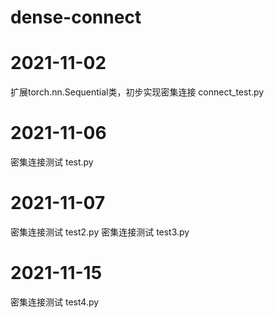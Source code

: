 # dense-connect
# 2021-11-02
扩展torch.nn.Sequential类，初步实现密集连接  connect_test.py

# 2021-11-06
密集连接测试  test.py

# 2021-11-07
密集连接测试 test2.py
密集连接测试 test3.py

# 2021-11-15
密集连接测试 test4.py
